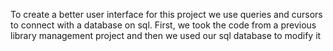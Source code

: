To create a better user interface for this project we use queries and cursors to connect with a database on sql. First, we took the code from a previous library management project and then we used our sql database to modify it